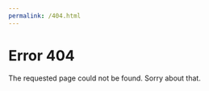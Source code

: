 ```yaml
---
permalink: /404.html
---
```


# **Error 404**

The requested page could not be found. Sorry about that.
